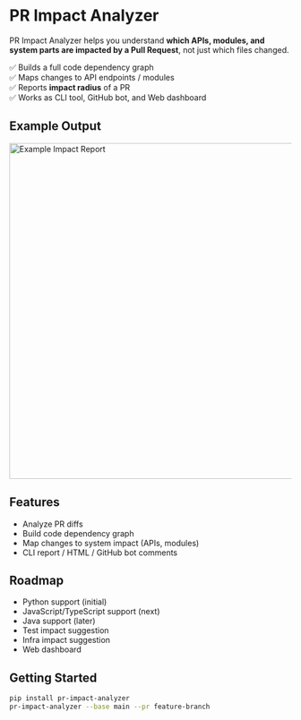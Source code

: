# PR Impact Analyzer

PR Impact Analyzer helps you understand **which APIs, modules, and system parts are impacted by a Pull Request**, not just which files changed.

✅ Builds a full code dependency graph  
✅ Maps changes to API endpoints / modules  
✅ Reports **impact radius** of a PR  
✅ Works as CLI tool, GitHub bot, and Web dashboard

## Example Output

<img src="example_report.png" alt="Example Impact Report" width="600"/>

## Features

- Analyze PR diffs
- Build code dependency graph
- Map changes to system impact (APIs, modules)
- CLI report / HTML / GitHub bot comments

## Roadmap

- Python support (initial)
- JavaScript/TypeScript support (next)
- Java support (later)
- Test impact suggestion
- Infra impact suggestion
- Web dashboard

## Getting Started

```bash
pip install pr-impact-analyzer
pr-impact-analyzer --base main --pr feature-branch
